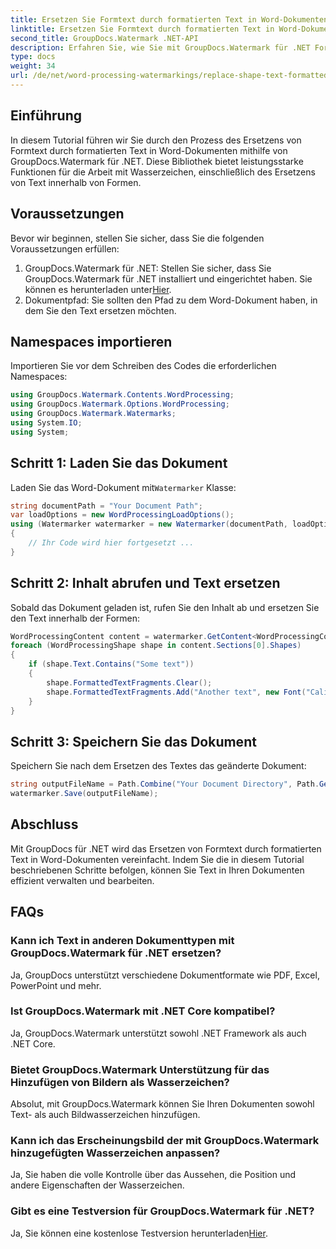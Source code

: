 ```yaml
---
title: Ersetzen Sie Formtext durch formatierten Text in Word-Dokumenten
linktitle: Ersetzen Sie Formtext durch formatierten Text in Word-Dokumenten
second_title: GroupDocs.Watermark .NET-API
description: Erfahren Sie, wie Sie mit GroupDocs.Watermark für .NET Formtext durch formatierten Text in Word-Dokumenten ersetzen. Ihre Dokumentbearbeitungsfunktionen mühelos.
type: docs
weight: 34
url: /de/net/word-processing-watermarkings/replace-shape-text-formatted-text-word-docs/
---
```

## Einführung
In diesem Tutorial führen wir Sie durch den Prozess des Ersetzens von Formtext durch formatierten Text in Word-Dokumenten mithilfe von GroupDocs.Watermark für .NET. Diese Bibliothek bietet leistungsstarke Funktionen für die Arbeit mit Wasserzeichen, einschließlich des Ersetzens von Text innerhalb von Formen.
## Voraussetzungen
Bevor wir beginnen, stellen Sie sicher, dass Sie die folgenden Voraussetzungen erfüllen:
1.  GroupDocs.Watermark für .NET: Stellen Sie sicher, dass Sie GroupDocs.Watermark für .NET installiert und eingerichtet haben. Sie können es herunterladen unter[Hier](https://releases.groupdocs.com/Watermark/net/).
2. Dokumentpfad: Sie sollten den Pfad zu dem Word-Dokument haben, in dem Sie den Text ersetzen möchten.

## Namespaces importieren
Importieren Sie vor dem Schreiben des Codes die erforderlichen Namespaces:
```csharp
using GroupDocs.Watermark.Contents.WordProcessing;
using GroupDocs.Watermark.Options.WordProcessing;
using GroupDocs.Watermark.Watermarks;
using System.IO;
using System;
```
## Schritt 1: Laden Sie das Dokument
 Laden Sie das Word-Dokument mit`Watermarker` Klasse:
```csharp
string documentPath = "Your Document Path";
var loadOptions = new WordProcessingLoadOptions();
using (Watermarker watermarker = new Watermarker(documentPath, loadOptions))
{
    // Ihr Code wird hier fortgesetzt ...
}
```
## Schritt 2: Inhalt abrufen und Text ersetzen
Sobald das Dokument geladen ist, rufen Sie den Inhalt ab und ersetzen Sie den Text innerhalb der Formen:
```csharp
WordProcessingContent content = watermarker.GetContent<WordProcessingContent>();
foreach (WordProcessingShape shape in content.Sections[0].Shapes)
{
    if (shape.Text.Contains("Some text"))
    {
        shape.FormattedTextFragments.Clear();
        shape.FormattedTextFragments.Add("Another text", new Font("Calibri", 19, FontStyle.Bold), Color.Red, Color.Aqua);
    }
}
```
## Schritt 3: Speichern Sie das Dokument
Speichern Sie nach dem Ersetzen des Textes das geänderte Dokument:
```csharp
string outputFileName = Path.Combine("Your Document Directory", Path.GetFileName(documentPath));
watermarker.Save(outputFileName);
```

## Abschluss
Mit GroupDocs für .NET wird das Ersetzen von Formtext durch formatierten Text in Word-Dokumenten vereinfacht. Indem Sie die in diesem Tutorial beschriebenen Schritte befolgen, können Sie Text in Ihren Dokumenten effizient verwalten und bearbeiten.

## FAQs
### Kann ich Text in anderen Dokumenttypen mit GroupDocs.Watermark für .NET ersetzen?
Ja, GroupDocs unterstützt verschiedene Dokumentformate wie PDF, Excel, PowerPoint und mehr.
### Ist GroupDocs.Watermark mit .NET Core kompatibel?
Ja, GroupDocs.Watermark unterstützt sowohl .NET Framework als auch .NET Core.
### Bietet GroupDocs.Watermark Unterstützung für das Hinzufügen von Bildern als Wasserzeichen?
Absolut, mit GroupDocs.Watermark können Sie Ihren Dokumenten sowohl Text- als auch Bildwasserzeichen hinzufügen.
### Kann ich das Erscheinungsbild der mit GroupDocs.Watermark hinzugefügten Wasserzeichen anpassen?
Ja, Sie haben die volle Kontrolle über das Aussehen, die Position und andere Eigenschaften der Wasserzeichen.
### Gibt es eine Testversion für GroupDocs.Watermark für .NET?
 Ja, Sie können eine kostenlose Testversion herunterladen[Hier](https://releases.groupdocs.com/).